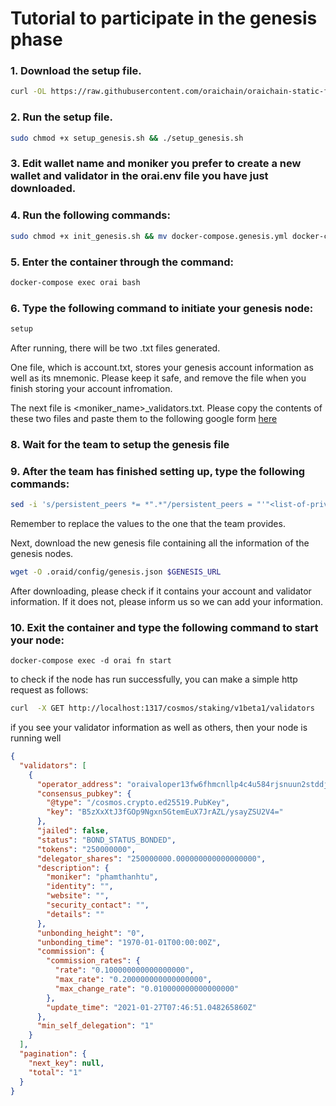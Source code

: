 # Tutorial to participate in the genesis phase

### 1. Download the setup file.

```bash
curl -OL https://raw.githubusercontent.com/oraichain/oraichain-static-files/master/setup_genesis.sh
```

### 2. Run the setup file.

```bash
sudo chmod +x setup_genesis.sh && ./setup_genesis.sh
```

### 3. Edit wallet name and moniker you prefer to create a new wallet and validator in the orai.env file you have just downloaded.

### 4. Run the following commands:

```bash
sudo chmod +x init_genesis.sh && mv docker-compose.genesis.yml docker-compose.yml && docker-compose pull && docker-compose up -d
```

### 5. Enter the container through the command:

```bash
docker-compose exec orai bash
```

### 6. Type the following command to initiate your genesis node:

```bash
setup
```

After running, there will be two .txt files generated. 

One file, which is account.txt, stores your genesis account information as well as its mnemonic. Please keep it safe, and remove the file when you finish storing your account infromation.

The next file is <moniker_name>_validators.txt. Please copy the contents of these two files and paste them to the following google form [here](https://forms.gle/s9tXqtQt5YKcVXvK6)

### 8. Wait for the team to setup the genesis file

### 9. After the team has finished setting up, type the following commands:

```bash
sed -i 's/persistent_peers *= *".*"/persistent_peers = "'"<list-of-private-ips-here>"'"/g' .oraid/config/config.toml 
```

Remember to replace the <list-of-private-ips-here> values to the one that the team provides.

Next, download the new genesis file containing all the information of the genesis nodes.

```bash
wget -O .oraid/config/genesis.json $GENESIS_URL
```

After downloading, please check if it contains your account and validator information. If it does not, please inform us so we can add your information.

### 10. Exit the container and type the following command to start your node:

```
docker-compose exec -d orai fn start
```

to check if the node has run successfully, you can make a simple http request as follows:

```bash
curl  -X GET http://localhost:1317/cosmos/staking/v1beta1/validators
```

if you see your validator information as well as others, then your node is running well

```json
{
  "validators": [
    {
      "operator_address": "oraivaloper13fw6fhmcnllp4c4u584rjsnuun2stddjgngk4y",
      "consensus_pubkey": {
        "@type": "/cosmos.crypto.ed25519.PubKey",
        "key": "B5zXxXtJ3fGOp9Ngxn5GtemEuX7JrAZL/ysayZSU2V4="
      },
      "jailed": false,
      "status": "BOND_STATUS_BONDED",
      "tokens": "250000000",
      "delegator_shares": "250000000.000000000000000000",
      "description": {
        "moniker": "phamthanhtu",
        "identity": "",
        "website": "",
        "security_contact": "",
        "details": ""
      },
      "unbonding_height": "0",
      "unbonding_time": "1970-01-01T00:00:00Z",
      "commission": {
        "commission_rates": {
          "rate": "0.100000000000000000",
          "max_rate": "0.200000000000000000",
          "max_change_rate": "0.010000000000000000"
        },
        "update_time": "2021-01-27T07:46:51.048265860Z"
      },
      "min_self_delegation": "1"
    }
  ],
  "pagination": {
    "next_key": null,
    "total": "1"
  }
}
```
